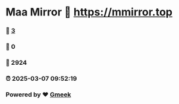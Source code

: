 # Maa Mirror :link: https://mmirror.top 
### :page_facing_up: [3](https://mmirror.top/tag.html) 
### :speech_balloon: 0 
### :hibiscus: 2924 
### :alarm_clock: 2025-03-07 09:52:19 
### Powered by :heart: [Gmeek](https://github.com/Meekdai/Gmeek)
